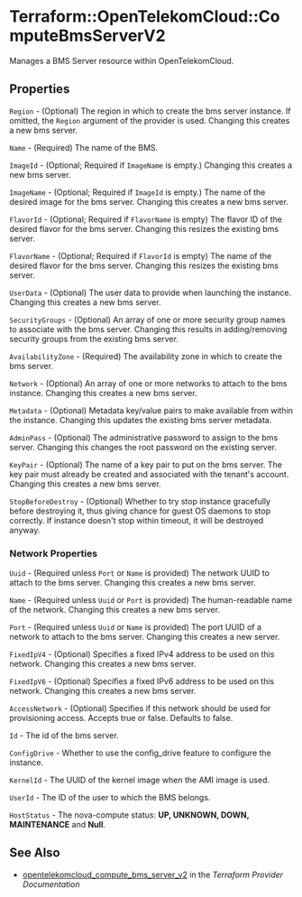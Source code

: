 # Terraform::OpenTelekomCloud::ComputeBmsServerV2

Manages a BMS Server resource within OpenTelekomCloud.

## Properties

`Region` - (Optional) The region in which to create the bms server instance. If
omitted, the `Region` argument of the provider is used. Changing this
creates a new bms server.

`Name` - (Required) The name of the BMS.

`ImageId` - (Optional; Required if `ImageName` is empty.) Changing this creates a new bms server.

`ImageName` - (Optional; Required if `ImageId` is empty.) The name of the
desired image for the bms server. Changing this creates a new bms server.

`FlavorId` - (Optional; Required if `FlavorName` is empty) The flavor ID of
the desired flavor for the bms server. Changing this resizes the existing bms server.

`FlavorName` - (Optional; Required if `FlavorId` is empty) The name of the
desired flavor for the bms server. Changing this resizes the existing bms server.

`UserData` - (Optional) The user data to provide when launching the instance.
Changing this creates a new bms server.

`SecurityGroups` - (Optional) An array of one or more security group names
to associate with the bms server. Changing this results in adding/removing
security groups from the existing bms server.

`AvailabilityZone` - (Required) The availability zone in which to create
the bms server.

`Network` - (Optional) An array of one or more networks to attach to the
bms instance. Changing this creates a new bms server.

`Metadata` - (Optional) Metadata key/value pairs to make available from
within the instance. Changing this updates the existing bms server metadata.

`AdminPass` - (Optional) The administrative password to assign to the bms server.
Changing this changes the root password on the existing server.

`KeyPair` - (Optional) The name of a key pair to put on the bms server. The key
pair must already be created and associated with the tenant's account.
Changing this creates a new bms server.

`StopBeforeDestroy` - (Optional) Whether to try stop instance gracefully
before destroying it, thus giving chance for guest OS daemons to stop correctly.
If instance doesn't stop within timeout, it will be destroyed anyway.

### Network Properties

`Uuid` - (Required unless `Port`  or `Name` is provided) The network UUID to
attach to the bms server. Changing this creates a new bms server.

`Name` - (Required unless `Uuid` or `Port` is provided) The human-readable
name of the network. Changing this creates a new bms server.

`Port` - (Required unless `Uuid` or `Name` is provided) The port UUID of a
network to attach to the bms server. Changing this creates a new server.

`FixedIpV4` - (Optional) Specifies a fixed IPv4 address to be used on this
network. Changing this creates a new bms server.

`FixedIpV6` - (Optional) Specifies a fixed IPv6 address to be used on this
network. Changing this creates a new bms server.

`AccessNetwork` - (Optional) Specifies if this network should be used for
provisioning access. Accepts true or false. Defaults to false.

`Id` - The id of the bms server.

`ConfigDrive` - Whether to use the config_drive feature to configure the instance.

`KernelId` - The UUID of the kernel image when the AMI image is used.

`UserId` - The ID of the user to which the BMS belongs.

`HostStatus` - The nova-compute status: **UP, UNKNOWN, DOWN, MAINTENANCE** and **Null**.


## See Also

* [opentelekomcloud_compute_bms_server_v2](https://www.terraform.io/docs/providers/opentelekomcloud/r/compute_bms_server_v2.html) in the _Terraform Provider Documentation_